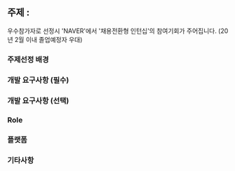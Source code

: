 ## 주제 : 
우수참가자로 선정시 'NAVER'에서 '채용전환형 인턴십'의 참여기회가 주어집니다. (20년 2월 이내 졸업예정자 우대)

### 주제선정 배경


### 개발 요구사항 (필수)


### 개발 요구사항 (선택)


### Role


### 플랫폼 




### 기타사항

